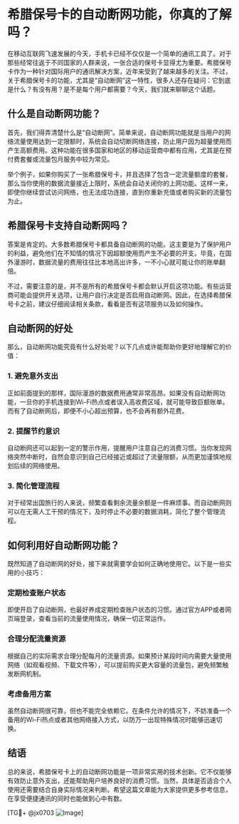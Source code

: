 # 希腊保号卡的自动断网功能，你真的了解吗？

在移动互联网飞速发展的今天，手机卡已经不仅仅是一个简单的通讯工具了。对于那些经常往返于不同国家的人群来说，一张合适的保号卡显得尤为重要。希腊保号卡作为一种针对国际用户的通讯解决方案，近年来受到了越来越多的关注。不过，关于希腊保号卡的功能，尤其是“自动断网”这一特性，很多人还存在疑问：它到底是什么？有没有用？是不是每个用户都需要？今天，我们就来聊聊这个话题。

## 什么是自动断网功能？

首先，我们得弄清楚什么是“自动断网”。简单来说，自动断网功能就是当用户的网络流量使用达到一定限额时，系统会自动切断网络连接，防止用户因为超量使用而产生高额费用。这种功能在很多国家和地区的移动运营商中都有应用，尤其是在预付费套餐或流量包月服务中较为常见。

举个例子，如果你购买了一张希腊保号卡，并且选择了包含一定流量额度的套餐，那么当你使用的数据流量接近上限时，系统会自动关闭你的上网功能。这样一来，即使你继续尝试访问网络，也无法成功连接，直到你重新充值或者购买新的流量包为止。

## 希腊保号卡支持自动断网吗？

答案是肯定的。大多数希腊保号卡都具备自动断网的功能。这主要是为了保护用户的利益，避免他们在不知情的情况下因超额使用而产生不必要的开支。毕竟，在国外漫游时，数据流量的费用往往比本地高出许多，一不小心就可能让你的账单翻倍。

不过，需要注意的是，并不是所有的希腊保号卡都会默认开启这项功能。有些运营商可能会提供开关选项，让用户自行决定是否启用自动断网。因此，在选择希腊保号卡之前，建议仔细阅读相关条款，看看是否有这项服务以及如何操作。

## 自动断网的好处

那么，自动断网功能究竟有什么好处呢？以下几点或许能帮助你更好地理解它的价值：

### 1. 避免意外支出
正如前面提到的那样，国际漫游的数据费用通常非常高昂。如果没有自动断网功能，一旦你的手机连接到Wi-Fi热点或者误入高收费区域，就可能导致巨额账单。而有了自动断网后，即便不小心超出预算，也不会再有额外花费。

### 2. 提醒节约意识
自动断网还可以起到一定的警示作用，提醒用户注意自己的消费习惯。当你发现网络突然中断时，自然会意识到自己已经接近或超过了流量限额，从而更加谨慎地规划后续的网络使用。

### 3. 简化管理流程
对于经常出国旅行的人来说，频繁查看剩余流量余额是一件麻烦事。而自动断网则可以在无需人工干预的情况下，及时停止不必要的数据消耗，简化了整个管理流程。

## 如何利用好自动断网功能？

既然知道了自动断网的好处，接下来就需要学会如何正确地使用它。以下是一些实用的小技巧：

### 定期检查账户状态
即使开启了自动断网，也最好养成定期检查账户状态的习惯。通过官方APP或者网页端登录，查看当前的流量使用情况，确保一切正常运作。

### 合理分配流量资源
根据自己的实际需求合理分配每月的流量资源。如果预计某段时间内需要大量使用网络（如观看视频、下载文件等），可以提前购买更大容量的流量包，避免频繁触发断网机制。

### 考虑备用方案
虽然自动断网很可靠，但也不能完全依赖它。在条件允许的情况下，不妨准备一个备用的Wi-Fi热点或者其他网络接入方式，以防万一出现特殊情况时能够迅速切换。

## 结语

总的来说，希腊保号卡上的自动断网功能是一项非常实用的技术创新。它不仅能够有效防止意外支出，还能帮助用户培养良好的消费习惯。当然，具体是否适合个人使用还需要结合自身实际情况来判断。希望这篇文章能为大家提供更多参考信息，在享受便捷通讯的同时也能做到心中有数。

[TG💪+ @jx0703 ![Image](https://github.com/user-attachments/assets/dbca1d08-cadb-493c-b0ec-ad6f7a83f270)]